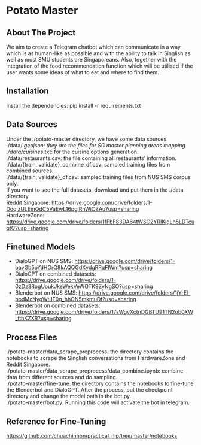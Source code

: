 # Potato Master 

## About The Project

We aim to create a Telegram chatbot which can communicate in a way which is as human-like as possible and with the ability to talk in Singlish as well as most SMU students are Singaporeans. Also, together with the integration of  the food recommendation function which will be utilised if the user wants some ideas of what to eat and where to find them. 


## Installation

Install the dependencies: pip install -r requirements.txt

## Data Sources

Under the ./potato-master directory, we have some data sources<br>
./data/*.geojson: they are the files for SG master planning areas mapping.<br>
./data/cuisines*.txt: for the cuisine options generation.<br>
./data/restaurants.csv: the file containing all restaurants’ information.<br>
./data/{train, validate}_combine_df.csv: sampled training files from combined sources.<br>
./data/{train, validate}_df.csv: sampled training files from NUS SMS corpus only.<br>
If you want to see the full datasets, download and put them in the ./data directory<br>
Reddit Singapore: https://drive.google.com/drive/folders/1-DoqlzULEmQdC5VaEwL16pglRhWiOZAu?usp=sharing<br>
HardwareZone: https://drive.google.com/drive/folders/1fFbF83DA64tWSC2YRIKjqLh5LDTcuqtC?usp=sharing

## Finetuned Models

- DialoGPT on NUS SMS: https://drive.google.com/drive/folders/1-bavGb5pYdHOrQ8kAQQGdXydgRRqFIWm?usp=sharing
- DialoGPT on combined datasets: https://drive.google.com/drive/folders/1-0zDz3RogUoukJkeWekVeWGTK9ZyNgSO?usp=sharing
- Blenderbot on NUS SMS: https://drive.google.com/drive/folders/1jYrEl-bodMcNygWtJF0g_hhON5mkmuDf?usp=sharing
- Blenderbot on combined datasets: https://drive.google.com/drive/folders/17sWgvXctnDGBTU91TN2ob0XW_fthKZXR?usp=sharing

## Process Files

./potato-master/data_scrape_preprocess: the directory contains the notebooks to scrape the Singlish conversations from HardwareZone and Reddit Singapore.<br>
./potato-master/data_scrape_preprocess/data_combine.ipynb: combine data from different sources and do sampling.<br>
./potato-master/fine-tune: the directory contains the notebooks to fine-tune the Blenderbot and DialoGPT. After the process, put the checkpoint directory and change the model path in the bot.py.<br>
./potato-master/bot.py: Running this code will activate the bot in telegram.


## Reference for Fine-Tuning
https://github.com/chuachinhon/practical_nlp/tree/master/notebooks



